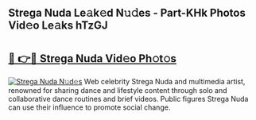 ## Strega Nuda Le𝚊k𝚎d N𝚞𝚍es - Part-KHk Photos Vid𝚎o Le𝚊ks hTzGJ

# <h2><a href="http://fbfvv2q.evod.top/?m=Strega+Nuda">🔗 👉🔴 Strega Nuda Vid𝚎o Ph𝚘t𝚘s</a></h2>

[![Strega Nuda N𝚞d𝚎s](https://i.imgur.com/8V9OHl7.gif)](http://fbfvv2q.evod.top/?m=Strega+Nuda)
Web celebrity Strega Nuda and multimedia artist, renowned for sharing dance and lifestyle content through solo and collaborative dance routines and brief videos. Public figures Strega Nuda can use their influence to promote social change. 
